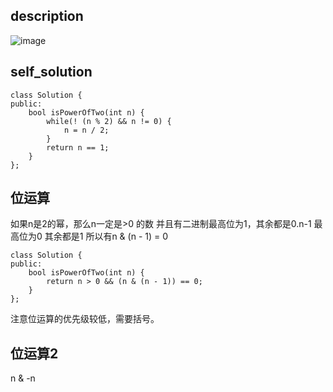 ## description
![image](https://github.com/ethan686/leetcode/assets/73508499/e044435a-a702-4bef-aaa9-bb547ce22293)
## self_solution
```
class Solution {
public:
    bool isPowerOfTwo(int n) {
        while(! (n % 2) && n != 0) {
            n = n / 2;
        }
        return n == 1;
    }
};
```
## 位运算
如果n是2的幂，那么n一定是>0 的数
并且有二进制最高位为1，其余都是0.n-1 最高位为0 其余都是1
所以有n & (n - 1) = 0
```
class Solution {
public:
    bool isPowerOfTwo(int n) {
        return n > 0 && (n & (n - 1)) == 0;
    }
};
```
注意位运算的优先级较低，需要括号。

## 位运算2
n & -n
